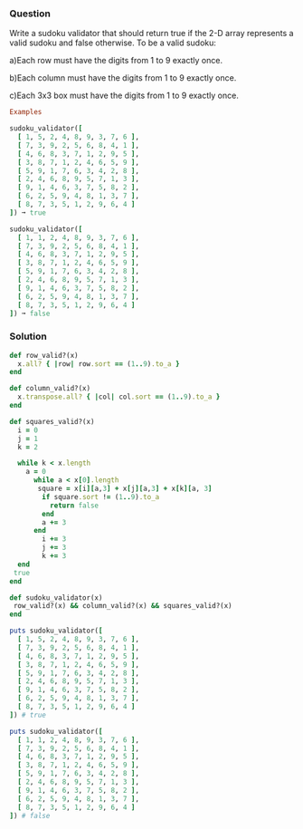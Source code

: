 ### Question

Write a sudoku validator that should return true if the 2-D array represents a valid sudoku and false otherwise. To be a valid sudoku:

a)Each row must have the digits from 1 to 9 exactly once.

b)Each column must have the digits from 1 to 9 exactly once.

c)Each 3x3 box must have the digits from 1 to 9 exactly once.

```ruby
Examples

sudoku_validator([
  [ 1, 5, 2, 4, 8, 9, 3, 7, 6 ],
  [ 7, 3, 9, 2, 5, 6, 8, 4, 1 ],
  [ 4, 6, 8, 3, 7, 1, 2, 9, 5 ],
  [ 3, 8, 7, 1, 2, 4, 6, 5, 9 ],
  [ 5, 9, 1, 7, 6, 3, 4, 2, 8 ],
  [ 2, 4, 6, 8, 9, 5, 7, 1, 3 ],
  [ 9, 1, 4, 6, 3, 7, 5, 8, 2 ],
  [ 6, 2, 5, 9, 4, 8, 1, 3, 7 ],
  [ 8, 7, 3, 5, 1, 2, 9, 6, 4 ]
]) ➞ true

sudoku_validator([
  [ 1, 1, 2, 4, 8, 9, 3, 7, 6 ],
  [ 7, 3, 9, 2, 5, 6, 8, 4, 1 ],
  [ 4, 6, 8, 3, 7, 1, 2, 9, 5 ],
  [ 3, 8, 7, 1, 2, 4, 6, 5, 9 ],
  [ 5, 9, 1, 7, 6, 3, 4, 2, 8 ],
  [ 2, 4, 6, 8, 9, 5, 7, 1, 3 ],
  [ 9, 1, 4, 6, 3, 7, 5, 8, 2 ],
  [ 6, 2, 5, 9, 4, 8, 1, 3, 7 ],
  [ 8, 7, 3, 5, 1, 2, 9, 6, 4 ]
]) ➞ false

```

### Solution
```ruby
def row_valid?(x)
  x.all? { |row| row.sort == (1..9).to_a }
end

def column_valid?(x)
  x.transpose.all? { |col| col.sort == (1..9).to_a }
end

def squares_valid?(x)
  i = 0
  j = 1
  k = 2

  while k < x.length
    a = 0
      while a < x[0].length
       square = x[i][a,3] + x[j][a,3] + x[k][a, 3]
        if square.sort != (1..9).to_a
          return false
        end
        a += 3
      end
        i += 3
        j += 3
        k += 3
  end
 true
end

def sudoku_validator(x)
 row_valid?(x) && column_valid?(x) && squares_valid?(x)
end

puts sudoku_validator([
  [ 1, 5, 2, 4, 8, 9, 3, 7, 6 ],
  [ 7, 3, 9, 2, 5, 6, 8, 4, 1 ],
  [ 4, 6, 8, 3, 7, 1, 2, 9, 5 ],
  [ 3, 8, 7, 1, 2, 4, 6, 5, 9 ],
  [ 5, 9, 1, 7, 6, 3, 4, 2, 8 ],
  [ 2, 4, 6, 8, 9, 5, 7, 1, 3 ],
  [ 9, 1, 4, 6, 3, 7, 5, 8, 2 ],
  [ 6, 2, 5, 9, 4, 8, 1, 3, 7 ],
  [ 8, 7, 3, 5, 1, 2, 9, 6, 4 ]
]) # true

puts sudoku_validator([
  [ 1, 1, 2, 4, 8, 9, 3, 7, 6 ],
  [ 7, 3, 9, 2, 5, 6, 8, 4, 1 ],
  [ 4, 6, 8, 3, 7, 1, 2, 9, 5 ],
  [ 3, 8, 7, 1, 2, 4, 6, 5, 9 ],
  [ 5, 9, 1, 7, 6, 3, 4, 2, 8 ],
  [ 2, 4, 6, 8, 9, 5, 7, 1, 3 ],
  [ 9, 1, 4, 6, 3, 7, 5, 8, 2 ],
  [ 6, 2, 5, 9, 4, 8, 1, 3, 7 ],
  [ 8, 7, 3, 5, 1, 2, 9, 6, 4 ]
]) # false
```